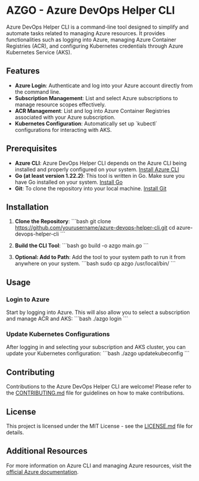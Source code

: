 # AZGO - Azure DevOps Helper CLI

Azure DevOps Helper CLI is a command-line tool designed to simplify and automate tasks related to managing Azure resources. It provides functionalities such as logging into Azure, managing Azure Container Registries (ACR), and configuring Kubernetes credentials through Azure Kubernetes Service (AKS).

## Features

- **Azure Login**: Authenticate and log into your Azure account directly from the command line.
- **Subscription Management**: List and select Azure subscriptions to manage resource scopes effectively.
- **ACR Management**: List and log into Azure Container Registries associated with your Azure subscription.
- **Kubernetes Configuration**: Automatically set up \`kubectl\` configurations for interacting with AKS.

## Prerequisites

- **Azure CLI**: Azure DevOps Helper CLI depends on the Azure CLI being installed and properly configured on your system. [Install Azure CLI](https://learn.microsoft.com/en-us/cli/azure/install-azure-cli)
- **Go (at least version 1.22.2)**: This tool is written in Go. Make sure you have Go installed on your system. [Install Go](https://golang.org/dl/)
- **Git**: To clone the repository into your local machine. [Install Git](https://git-scm.com/book/en/v2/Getting-Started-Installing-Git)

## Installation

1. **Clone the Repository**:
   \`\`\`bash
   git clone https://github.com/yourusername/azure-devops-helper-cli.git
   cd azure-devops-helper-cli
   \`\`\`

2. **Build the CLI Tool**:
   \`\`\`bash
   go build -o azgo main.go
   \`\`\`

3. **Optional: Add to Path**:
   Add the tool to your system path to run it from anywhere on your system.
   \`\`\`bash
   sudo cp azgo /usr/local/bin/
   \`\`\`

## Usage

### Login to Azure
Start by logging into Azure. This will also allow you to select a subscription and manage ACR and AKS:
\`\`\`bash
./azgo login
\`\`\`

### Update Kubernetes Configurations
After logging in and selecting your subscription and AKS cluster, you can update your Kubernetes configuration:
\`\`\`bash
./azgo updatekubeconfig
\`\`\`

## Contributing
Contributions to the Azure DevOps Helper CLI are welcome! Please refer to the [CONTRIBUTING.md](CONTRIBUTING.md) file for guidelines on how to make contributions.

## License
This project is licensed under the MIT License - see the [LICENSE.md](LICENSE.md) file for details.

## Additional Resources
For more information on Azure CLI and managing Azure resources, visit the [official Azure documentation](https://learn.microsoft.com/en-us/azure/).

